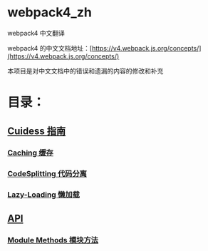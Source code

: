 # webpack4_zh

webpack4 中文翻译

webpack4 的中文文档地址：[https://v4.webpack.js.org/concepts/](https://v4.webpack.js.org/concepts/)

本项目是对中文文档中的错误和遗漏的内容的修改和补充

# 目录：

## [Cuidess 指南](https://github.com/lazyken/webpack4_zh/tree/main/Guides%E6%8C%87%E5%8D%97)

### [Caching 缓存](https://github.com/lazyken/webpack4_zh/blob/main/Guides%E6%8C%87%E5%8D%97/Caching%E7%BC%93%E5%AD%98.md)

### [CodeSplitting 代码分离](https://github.com/lazyken/webpack4_zh/blob/main/Guides%E6%8C%87%E5%8D%97/CodeSplitting%E4%BB%A3%E7%A0%81%E5%88%86%E7%A6%BB.md)

### [Lazy-Loading 懒加载](https://github.com/lazyken/webpack4_zh/blob/main/Guides%E6%8C%87%E5%8D%97/Lazy-Loading%E6%87%92%E5%8A%A0%E8%BD%BD.md)

## [API](https://github.com/lazyken/webpack4_zh/tree/main/API)

### [Module Methods 模块方法](https://github.com/lazyken/webpack4_zh/blob/main/API/Module%20Methods%E6%A8%A1%E5%9D%97%E6%96%B9%E6%B3%95.md)
